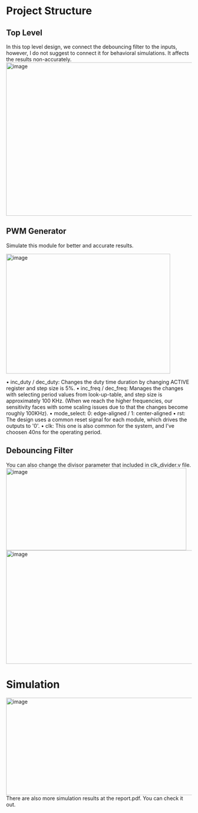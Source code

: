 # Project Structure
## Top Level
In this top level design, we connect the debouncing filter to the inputs, however, I do not suggest to connect it for behavioral simulations. It affects the results non-accurately.
<img width="975" height="416" alt="image" src="https://github.com/user-attachments/assets/2ba6cc4d-8216-46d4-9e21-eb3493c6836d" />
## PWM Generator
Simulate this module for better and accurate results.

<img width="445" height="325" alt="image" src="https://github.com/user-attachments/assets/80624724-86a3-4545-aa72-39301c68155a" />

• inc_duty / dec_duty: Changes the duty time duration by changing ACTIVE register and step size is 5%.
• inc_freq / dec_freq: Manages the changes with selecting period values from look-up-table, and step size is approximately 100 KHz. (When we reach the higher frequencies, our sensitivity faces with some scaling issues due to that the changes become roughly 100KHz).
• mode_select: 0: edge-aligned / 1: center-aligned 
• rst: The design uses a common reset signal for each module, which drives the outputs to '0'. 
• clk: This one is also common for the system, and I’ve choosen 40ns for the operating period.
## Debouncing Filter
You can also change the divisor parameter that included in clk_divider.v file.
<img width="489" height="223" alt="image" src="https://github.com/user-attachments/assets/0e927cbe-3047-40e1-8f7f-79646c1543c3" />
<img width="969" height="308" alt="image" src="https://github.com/user-attachments/assets/1581621f-ee43-4423-b587-9a2e91d177d9" />
# Simulation
<img width="1448" height="264" alt="image" src="https://github.com/user-attachments/assets/2fd29690-f102-4c00-b87b-b72aa975b64c" />
There are also more simulation results at the report.pdf. You can check it out.
